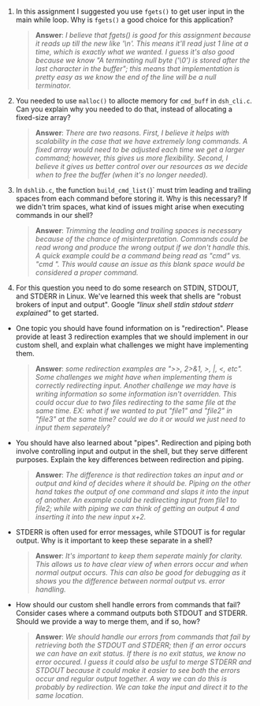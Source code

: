 1. In this assignment I suggested you use `fgets()` to get user input in the main while loop. Why is `fgets()` a good choice for this application?

    > **Answer**:  _I believe that fgets() is good for this assignment because it reads up till the new like '\n'. This means it'll read just 1 line at a time, which is exactly what we wanted. I guess it's also good because we know "A terminating null byte ('\0') is stored after the last character in the buffer"; this means that implementation is pretty easy as we know the end of the line will be a null terminator._

2. You needed to use `malloc()` to allocte memory for `cmd_buff` in `dsh_cli.c`. Can you explain why you needed to do that, instead of allocating a fixed-size array?

    > **Answer**:  _There are two reasons. First, I believe it helps with scalability in the case that we have extremely long commands. A fixed array would need to be adjusted each time we get a larger command; however, this gives us more flexibility. Second, I believe it gives us better control over our resources as we decide when to free the buffer (when it's no longer needed)._


3. In `dshlib.c`, the function `build_cmd_list(`)` must trim leading and trailing spaces from each command before storing it. Why is this necessary? If we didn't trim spaces, what kind of issues might arise when executing commands in our shell?

    > **Answer**:  _Trimming the leading and trailing spaces is necessary because of the chance of misinterpretation. Commands could be read wrong and produce the wrong output if we don't handle this. A quick example could be a command being read as "cmd" vs. "cmd ". This would cause an issue as this blank space would be considered a proper command._

4. For this question you need to do some research on STDIN, STDOUT, and STDERR in Linux. We've learned this week that shells are "robust brokers of input and output". Google _"linux shell stdin stdout stderr explained"_ to get started.

- One topic you should have found information on is "redirection". Please provide at least 3 redirection examples that we should implement in our custom shell, and explain what challenges we might have implementing them.

    > **Answer**:  _some redirection examples are ">>, 2>&1, >, |, <, etc". Some challenges we might have when implementing them is correctly redirecting input. Another challenge we may have is writing information so some information isn't overridden. This could occur due to two files redirecting to the same file at the same time. EX: what if we wanted to put "file1" and "file2" in "file3" at the same time? could we do it or would we just need to input them seperately?_

- You should have also learned about "pipes". Redirection and piping both involve controlling input and output in the shell, but they serve different purposes. Explain the key differences between redirection and piping.

    > **Answer**:  _The difference is that redirection takes an input and or output and kind of decides where it should be. Piping on the other hand takes the output of one command and slaps it into the input of another. An example could be redirecting input from file1 to file2; while with piping we can think of getting an output 4 and inserting it into the new input x+2._

- STDERR is often used for error messages, while STDOUT is for regular output. Why is it important to keep these separate in a shell?

    > **Answer**:  _It's important to keep them seperate mainly for clarity. This allows us to have clear view of when errors occur and when normal output occurs. This can also be good for debugging as it shows you the difference between normal output vs. error handling._

- How should our custom shell handle errors from commands that fail? Consider cases where a command outputs both STDOUT and STDERR. Should we provide a way to merge them, and if so, how?

    > **Answer**:  _We should handle our errors from commands that fail by retrieving both the STDOUT and STDERR; then if an error occurs we can have an exit status. If there is no exit status, we know no error occured. I guess it could also be usful to merge STDERR and STDOUT because it could make it easier to see both the errors occur and regular output together. A way we can do this is probably by redirection. We can take the input and direct it to the same location._
